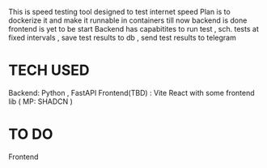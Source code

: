 This is speed testing tool designed to test internet speed
Plan is to dockerize it and make it runnable in containers
till now backend is done frontend is yet to be start
Backend has capabitites to run test , sch. tests at fixed intervals , save test results to db , send test results to telegram
# TECH USED
Backend: Python , FastAPI
Frontend(TBD) : Vite React with some frontend lib ( MP: SHADCN )
# TO DO
Frontend